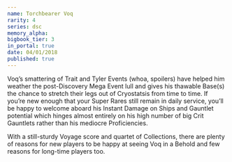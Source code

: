 ```yaml
---
name: Torchbearer Voq
rarity: 4
series: dsc
memory_alpha:
bigbook_tier: 3
in_portal: true
date: 04/01/2018
published: true
---
```


Voq’s smattering of Trait and Tyler Events (whoa, spoilers) have helped him weather the post-Discovery Mega Event lull and gives his thawable Base(s) the chance to stretch their legs out of Cryostatsis from time to time. If you’re new enough that your Super Rares still remain in daily service, you’ll be happy to welcome aboard his Instant Damage on Ships and Gauntlet potential which hinges almost entirely on his high number of big Crit Gauntlets rather than his mediocre Proficiencies.

With a still-sturdy Voyage score and quartet of Collections, there are plenty of reasons for new players to be happy at seeing Voq in a Behold and few reasons for long-time players too.
